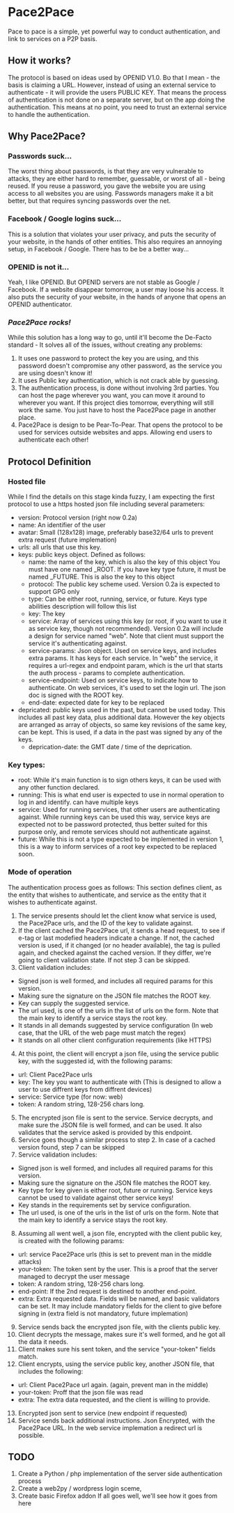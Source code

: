 # Pace2Pace
Pace to pace is a simple, yet powerful way to conduct authentication, and link to services on a P2P basis.

## How it works?
The protocol is based on ideas used by OPENID V1.0. Bט that I mean - the basis is claiming a URL. However, instead of using an external service to authenticate - it will provide the users PUBLIC KEY. That means the process of authentication is not done on a separate server, but on the app doing the authentication. This means at no point, you need to trust an external service to handle the authentication.

## Why Pace2Pace?
### Passwords suck...
The worst thing about passwords, is that they are very vulnerable to attacks, they are either hard to remember, guessable, or worst of all - being reused. If you reuse a password, you gave the website you are using access to all websites you are using. Passwords managers make it a bit better, but that requires syncing passwords over the net.
### Facebook / Google logins suck...
This is a solution that violates your user privacy, and puts the security of your website, in the hands of other entities. This also requires an annoying setup, in Facebook / Google. There has to be be a better way...
### OPENID is not it...
Yeah, I like OPENID. But OPENID servers are not stable as Google / Facebook. If a website disappear tomorrow, a user may loose his access. It also puts the security of your website, in the hands of anyone that opens an OPENID authenticator.
### *Pace2Pace rocks!*
While this solution has a long way to go, until it'll become the De-Facto standard - It solves all of the issues, without creating any problems:
1. It uses one password to protect the key you are using, and this password doesn't compromise any other password, as the service you are using doesn't know it!
2. It uses Public key authentication, which is not crack able by guessing.
3. The authentication process, is done without involving 3rd parties. You can host the page wherever you want, you can move it around to wherever you want. If this project dies tomorrow, everything will still work the same. You just have to host the Pace2Pace page in another place.
4. Pace2Pace is design to be Pear-To-Pear. That opens the protocol to be used for services outside websites and apps. Allowing end users to authenticate each other!
## Protocol Definition
### Hosted file
While I find the details on this stage kinda fuzzy, I am expecting the first protocol to use a https hosted json file including several parameters:
* version: Protocol version (right now 0.2a)
* name: An identifier of the user
* avatar: Small (128x128) image, preferably base32/64 urls to prevent extra request (future implemation)
* urls: all urls that use this key.
* keys: public keys object. Defined as follows:
  - name: the name of the key, which is also the key of this object You must have one named \_ROOT. If you have key type future, it must be named \_FUTURE. This is also the key to this object
  - protocol: The public key scheme used. Version 0.2a is expected to support GPG only
  - type: Can be either root, running, service, or future. Keys type abilities description will follow this list
  - key: The key
  - service: Array of services using this key (or root, if you want to use it as service key, though not recommended). Version 0.2a will include a design for service named "web". Note that client must support the service it's authenticating against.
  - service-params: Json object. Used on service keys, and includes extra params. It has keys for each service. In "web" the service, it requires a url-regex and endpoint param, which is the url that starts the auth process - params  to complete authentication.
  - service-endpoint: Used on service keys, to indicate how to authenticate. On web services, it's used to set the login url.
  The json doc is signed with the ROOT key.
  - end-date: expected date for key to be replaced
* depricated: public keys used in the past, but cannot be used today. This includes all past key data, plus additional data. However the key objects are arranged as array of objects, so same key revisions of the same key, can be kept. This is used, if a data in the past was signed by any of the keys.
  - deprication-date: the GMT date / time of the deprication.
### Key types:
* root: While it's main function is to sign others keys, it can be used with any other function declared.
* running: This is what end user is expected to use in normal operation to log in and identify. can have multiple keys
* service: Used for running services, that other users are authenticating against. While running keys can be used this way, service keys are expected not to be password protected, thus better suited for this purpose only, and remote services should not authenticate against.
* future: While this is not a type expected to be implemented in version 1, this is a way to inform services of a root key expected to be replaced soon.


### Mode of operation
The authentication process goes as follows:
This section defines client, as the entity that wishes to authenticate, and service as the entity that it wishes to authenticate against.
1. The service presents should let the client know what service is used, the Pace2Pace urls, and the ID of the key to validate against.
2. If the client cached the Pace2Pace url, it sends a head request, to see if e-tag or last modefied headers indicate a change. If not, the cached version is used, if it changed (or no header available), the tag is pulled again, and checked against the cached version. If they differ, we're going to client validation state. If not step 3 can be skipped.
3. Client validation includes:
* Signed json is well formed, and includes all required params for this version.
* Making sure the signature on the JSON file matches the ROOT key.
* Key can supply the suggested service.
* The url used, is one of the urls in the list of urls on the form. Note that the main key to identify a service stays the root key.
* It stands in all demands suggested by service configuration (In web case, that the URL of the web page must match the regex)
* It stands on all other client configuration requirements (like HTTPS)
4. At this point, the client will encrypt a json file, using the service public key, with the suggested id, with the following params:
* url: Client Pace2Pace urls
* key: The key you want to authenticate with (This is designed to allow a user to use diffrent keys from diffrent devices)
* service: Service type (for now: web)
* token: A random string, 128-256 chars long.
5. The encrypted json file is sent to the service. Service decrypts, and make sure the JSON file is well formed, and can be used. It also validates that the service asked is provided by this endpoint.
6. Service goes though a similar process to step 2. In case of a cached version found, step 7 can be skipped
7. Service validation includes:
* Signed json is well formed, and includes all required params for this version.
* Making sure the signature on the JSON file matches the ROOT key.
* Key type for key given is either root, future or running. Service keys cannot be used to validate against other service keys!
* Key stands in the requirements set by service configuration.
* The url used, is one of the urls in the list of urls on the form. Note that the main key to identify a service stays the root key.
8. Assuming all went well, a json file, encrypted with the client public key, is created with the following params:
* url: service Pace2Pace urls (this is set to prevent man in the middle attacks)
* your-token: The token sent by the user. This is a proof that the server managed to decrypt the user message
* token: A random string, 128-256 chars long.
* end-point: If the 2nd request is destined to another end-point.
* extra: Extra requested data. Fields will be named, and basic validators can be set. It may include mandatory fields for the client to give before signing in (extra field is not mandatory, future implemation)
9. Service sends back the encrypted json file, with the clients public key.
10. Client decrypts the message, makes sure it's well formed, and he got all the data it needs.
11. Client makes sure his sent token, and the service "your-token" fields match.
12. Client encrypts, using the service public key, another JSON file, that includes the following:
* url: Client Pace2Pace url again. (again, prevent man in the middle)
* your-token: Proff that the json file was read
* extra: The extra data requested, and the client is willing to provide.
13. Encrypted json sent to service (new endpoint if requested)
14. Service sends back additional instructions. Json Encrypted, with the Pace2Pace URL. In the web service implemation a redirect url is possible.

## TODO
1. Create a Python / php implementation of the server side authentication process
2. Create a web2py / wordpress login sceme,
3. Create basic Firefox addon
If all goes well, we'll see how it goes from here
